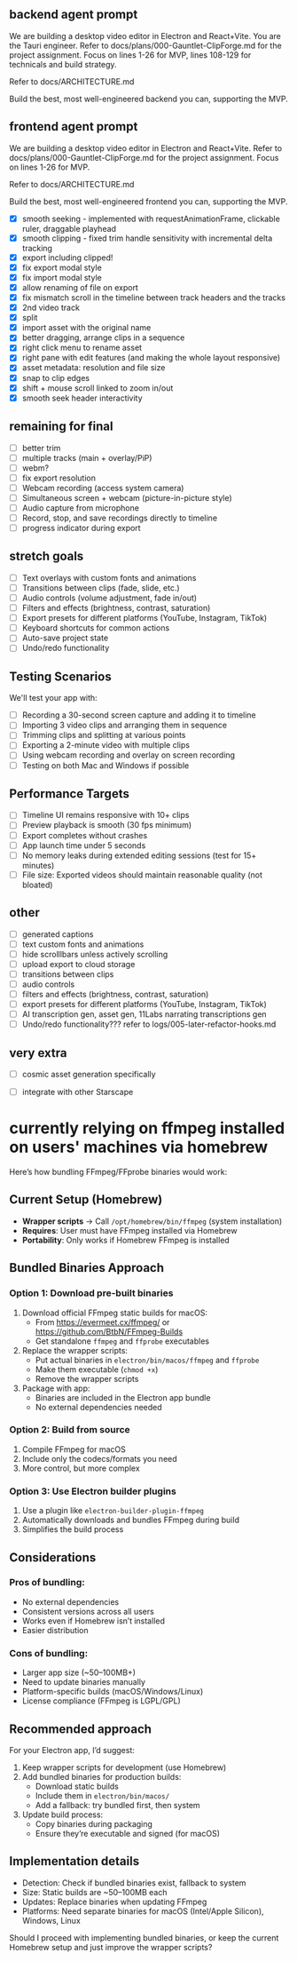 ## backend agent prompt

We are building a desktop video editor in Electron and React+Vite. You are the Tauri engineer. Refer to docs/plans/000-Gauntlet-ClipForge.md for the project assignment. Focus on lines 1-26 for MVP, lines 108-129 for technicals and build strategy.

Refer to docs/ARCHITECTURE.md

Build the best, most well-engineered backend you can, supporting the MVP.

## frontend agent prompt

We are building a desktop video editor in Electron and React+Vite. Refer to docs/plans/000-Gauntlet-ClipForge.md for the project assignment. Focus on lines 1-26 for MVP.

Refer to docs/ARCHITECTURE.md

Build the best, most well-engineered frontend you can, supporting the MVP.

- [x] smooth seeking - implemented with requestAnimationFrame, clickable ruler, draggable playhead
- [x] smooth clipping - fixed trim handle sensitivity with incremental delta tracking
- [x] export including clipped!
- [x] fix export modal style
- [x] fix import modal style
- [x] allow renaming of file on export
- [x] fix mismatch scroll in the timeline between track headers and the tracks
- [x] 2nd video track
- [x] split
- [x] import asset with the original name
- [x] better dragging, arrange clips in a sequence
- [x] right click menu to rename asset
- [x] right pane with edit features (and making the whole layout responsive)
- [x] asset metadata: resolution and file size
- [x] snap to clip edges
- [x] shift + mouse scroll linked to zoom in/out
- [x] smooth seek header interactivity

## remaining for final
- [ ] better trim
- [ ] multiple tracks (main + overlay/PiP)
- [ ] webm?
- [ ] fix export resolution
- [ ] Webcam recording (access system camera)
- [ ] Simultaneous screen + webcam (picture-in-picture style)
- [ ] Audio capture from microphone
- [ ] Record, stop, and save recordings directly to timeline
- [ ] progress indicator during export

## stretch goals
- [ ] Text overlays with custom fonts and animations
- [ ] Transitions between clips (fade, slide, etc.)
- [ ] Audio controls (volume adjustment, fade in/out)
- [ ] Filters and effects (brightness, contrast, saturation)
- [ ] Export presets for different platforms (YouTube, Instagram, TikTok)
- [ ] Keyboard shortcuts for common actions
- [ ] Auto-save project state
- [ ] Undo/redo functionality

## Testing Scenarios
We'll test your app with:
- [ ] Recording a 30-second screen capture and adding it to timeline
- [ ] Importing 3 video clips and arranging them in sequence
- [ ] Trimming clips and splitting at various points
- [ ] Exporting a 2-minute video with multiple clips
- [ ] Using webcam recording and overlay on screen recording
- [ ] Testing on both Mac and Windows if possible

## Performance Targets
- [ ] Timeline UI remains responsive with 10+ clips
- [ ] Preview playback is smooth (30 fps minimum)
- [ ] Export completes without crashes
- [ ] App launch time under 5 seconds
- [ ] No memory leaks during extended editing sessions (test for 15+ minutes)
- [ ] File size: Exported videos should maintain reasonable quality (not bloated)

## other
- [ ] generated captions
- [ ] text custom fonts and animations
- [ ] hide scrolllbars unless actively scrolling
- [ ] upload export to cloud storage
- [ ] transitions between clips
- [ ] audio controls
- [ ] filters and effects (brightness, contrast, saturation)
- [ ] export presets for different platforms (YouTube, Instagram, TikTok)
- [ ] AI transcription gen, asset gen, 11Labs narrating transcriptions gen
- [ ] Undo/redo functionality??? refer to logs/005-later-refactor-hooks.md

## very extra

- [ ] cosmic asset generation specifically
- [ ] integrate with other Starscape



# currently relying on ffmpeg installed on users' machines via homebrew
Here’s how bundling FFmpeg/FFprobe binaries would work:

## Current Setup (Homebrew)

- **Wrapper scripts** → Call `/opt/homebrew/bin/ffmpeg` (system installation)
- **Requires**: User must have FFmpeg installed via Homebrew
- **Portability**: Only works if Homebrew FFmpeg is installed

## Bundled Binaries Approach

### Option 1: Download pre-built binaries
1. Download official FFmpeg static builds for macOS:
   - From https://evermeet.cx/ffmpeg/ or https://github.com/BtbN/FFmpeg-Builds
   - Get standalone `ffmpeg` and `ffprobe` executables
2. Replace the wrapper scripts:
   - Put actual binaries in `electron/bin/macos/ffmpeg` and `ffprobe`
   - Make them executable (`chmod +x`)
   - Remove the wrapper scripts
3. Package with app:
   - Binaries are included in the Electron app bundle
   - No external dependencies needed

### Option 2: Build from source
1. Compile FFmpeg for macOS
2. Include only the codecs/formats you need
3. More control, but more complex

### Option 3: Use Electron builder plugins
1. Use a plugin like `electron-builder-plugin-ffmpeg`
2. Automatically downloads and bundles FFmpeg during build
3. Simplifies the build process

## Considerations

### Pros of bundling:
- No external dependencies
- Consistent versions across all users
- Works even if Homebrew isn’t installed
- Easier distribution

### Cons of bundling:
- Larger app size (~50–100MB+)
- Need to update binaries manually
- Platform-specific builds (macOS/Windows/Linux)
- License compliance (FFmpeg is LGPL/GPL)

## Recommended approach

For your Electron app, I’d suggest:

1. Keep wrapper scripts for development (use Homebrew)
2. Add bundled binaries for production builds:
   - Download static builds
   - Include them in `electron/bin/macos/`
   - Add a fallback: try bundled first, then system
3. Update build process:
   - Copy binaries during packaging
   - Ensure they’re executable and signed (for macOS)

## Implementation details

- Detection: Check if bundled binaries exist, fallback to system
- Size: Static builds are ~50–100MB each
- Updates: Replace binaries when updating FFmpeg
- Platforms: Need separate binaries for macOS (Intel/Apple Silicon), Windows, Linux

Should I proceed with implementing bundled binaries, or keep the current Homebrew setup and just improve the wrapper scripts?
